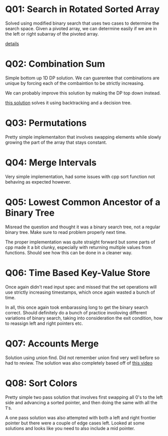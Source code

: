 
# Q01: Search in Rotated Sorted Array

Solved using modified binary search that uses two cases to determine the search
space. Given a pivoted array, we can determine easily if we are in the left or
right subarray of the pivoted array.

[details](https://www.youtube.com/watch?v=U8XENwh8Oy8)

# Q02: Combination Sum

Simple bottom up 1D DP solution. We can guarentee that combinations are unique
by forcing each of the combaintion to be strictly increasing.

We can probably improve this solution by making the DP top down instead.

[this solution](https://www.youtube.com/watch?v=GBKI9VSKdGg) solves it using
backtracking and a decision tree.

# Q03: Permutations

Pretty simple implementaiton that involves swapping elements while slowly
growing the part of the array that stays constant.

# Q04: Merge Intervals

Very simple implementation, had some issues with cpp sort function not behaving
as expected however.

# Q05: Lowest Common Ancestor of a Binary Tree

Misread the question and thought it was a binary search tree, not a regular
binary tree. Make sure to read problem properly next time.

The proper implementation was quite straight forward but some parts of cpp made
it a bit clunky, especially with returning multiple values from functions.
Should see how this can be done in a cleaner way.

# Q06: Time Based Key-Value Store

Once again didn't read input spec and missed that the set operations will use
strictly increasing timestamps, which once again wasted a bunch of time.

In all, this once again took embarassing long to get the binary search correct.
Should definitely do a bunch of practice involoving different variations of
binary search, taking into consideration the exit condition, how to reassign
left and right pointers etc.

# Q07: Accounts Merge

Solution using union find. Did not remember union find very well before so had
to review. The solution was also completely based off of [this
video](https://www.youtube.com/watch?v=6st4IxEF-90)

# Q08: Sort Colors

Pretty simple two pass solution that involves first swapping all 0's to the
left side and advancing a sorted pointer, and then doing the same with all the
1's.

A one pass solution was also attempted with both a left and right frontier
pointer but there were a couple of edge cases left. Looked at some solutions
and looks like you need to also include a mid pointer.
